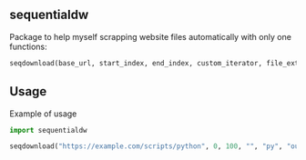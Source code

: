 ## sequentialdw

Package to help myself scrapping website files automatically with only one functions:
```py
seqdownload(base_url, start_index, end_index, custom_iterator, file_extension, output_folder)
```

## Usage
Example of usage
```py
import sequentialdw

seqdownload("https://example.com/scripts/python", 0, 100, "", "py", "output")
```
##